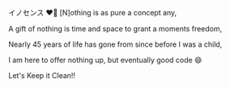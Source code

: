 イノセンス   ❤️‍🔥 [N]othing is as pure a concept any,

A gift of nothing is time and space to grant a moments freedom,

Nearly 45 years of life has gone from since before I was a child,

I am here to offer nothing up, but eventually good code 😄 

Let's Keep it Clean!!
